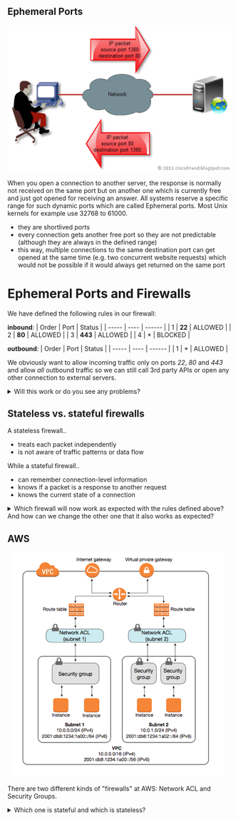 ## Ephemeral Ports

<center><img src="images/ephemeral-ports-flow.png" alt="Ephemeral Ports flow"></center>

When you open a connection to another server, the response is normally not received on the same port but on another one which is currently free and just got opened for receiving an answer.
All systems reserve a specific range for such dynamic ports which are called Ephemeral ports. Most Unix kernels for example use 32768 to 61000.

* they are shortlived ports
* every connection gets another free port so they are not predictable (although they are always in the defined range)
* this way, multiple connections to the same destination port can get opened at the same time (e.g. two concurrent website requests) which would not be possible if it would always get returned on the same port

# Ephemeral Ports and Firewalls

We have defined the following rules in our firewall:

**inbound**:
| Order | Port | Status |
| ----- | ---- | ------ |
| 1 | **22** | ALLOWED |
| 2 | **80** | ALLOWED |
| 3 | **443** | ALLOWED |
| 4 | * | BLOCKED |

**outbound**:
| Order | Port | Status |
| ----- | ---- | ------ |
| 1 | * | ALLOWED |

We obviously want to allow incoming traffic only on ports *22*, *80* and *443* and allow *all* outbound traffic so we can still call 3rd party APIs or open any other connection to external servers.

<details>
  <summary>Will this work or do you see any problems?</summary>

  It depends on whether the firewall is stateless or statefull.
</details>

## Stateless vs. stateful firewalls

A stateless firewall..

* treats each packet independently
* is not aware of traffic patterns or data flow

While a stateful firewall..

* can remember connection-level information
* knows if a packet is a response to another request
* knows the current state of a connection

<details>
  <summary>Which firewall will now work as expected with the rules defined above? And how can we change the other one that it also works as expected?</summary>

  The stateful firewall will work as expected as it knows that, even if the incoming port is 32768, it is a response to a connection we have opened and as all outgoing connections should be allowed, the firewall lets the packages pass.

  But the stateless firewall doesn't know that. We have to additionally allow all ports between 32768 and 61000 on the stateless firewall.
</details>

## AWS

<center><img src="images/aws-network-example.png" alt="AWS Network Example"></center>

There are two different kinds of "firewalls" at AWS: Network ACL and Security Groups.

<details>
  <summary>Which one is stateful and which is stateless?</summary>

  The one which is nearer to the EC2 instances is stateful, so Security Groups are stateful while Network ACLs watch the traffic on network level and are stateless.

  So when we want our initial firewall definition to work at AWS, we have to allow the epheremal ports on the Network ACL layer.
</details>

